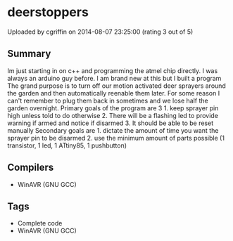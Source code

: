 # deerstoppers

Uploaded by cgriffin on 2014-08-07 23:25:00 (rating 3 out of 5)

## Summary

Im just starting in on c++ and programming the atmel chip directly. I was always an arduino guy before. I am brand new at this but I built a program The grand purpose is to turn off our motion activated deer sprayers around the garden and then automatically reenable them later. For some reason I can't remember to plug them back in sometimes and we lose half the garden overnight. Primary goals of the program are 3 1. keep sprayer pin high unless told to do otherwise 2. There will be a flashing led to provide warning if armed and notice if disarmed 3. It should be able to be reset manually Secondary goals are 1. dictate the amount of time you want the sprayer pin to be disarmed 2. use the minimum amount of parts possible (1 transistor, 1 led, 1 ATtiny85, 1 pushbutton)

## Compilers

- WinAVR (GNU GCC)

## Tags

- Complete code
- WinAVR (GNU GCC)

